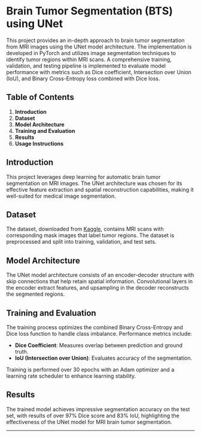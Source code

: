 # Brain Tumor Segmentation (BTS) using UNet

This project provides an in-depth approach to brain tumor segmentation from MRI images using the UNet model architecture. The implementation is developed in PyTorch and utilizes image segmentation techniques to identify tumor regions within MRI scans. A comprehensive training, validation, and testing pipeline is implemented to evaluate model performance with metrics such as Dice coefficient, Intersection over Union (IoU), and Binary Cross-Entropy loss combined with Dice loss.

## Table of Contents
1. **Introduction**
2. **Dataset**
3. **Model Architecture**
4. **Training and Evaluation**
5. **Results**
6. **Usage Instructions**

## Introduction
This project leverages deep learning for automatic brain tumor segmentation on MRI images. The UNet architecture was chosen for its effective feature extraction and spatial reconstruction capabilities, making it well-suited for medical image segmentation.

## Dataset
The dataset, downloaded from [Kaggle](https://www.kaggle.com/datasets/mateuszbuda/lgg-mri-segmentation), contains MRI scans with corresponding mask images that label tumor regions. The dataset is preprocessed and split into training, validation, and test sets.

## Model Architecture
The UNet model architecture consists of an encoder-decoder structure with skip connections that help retain spatial information. Convolutional layers in the encoder extract features, and upsampling in the decoder reconstructs the segmented regions.

## Training and Evaluation
The training process optimizes the combined Binary Cross-Entropy and Dice loss function to handle class imbalance. Performance metrics include:
- **Dice Coefficient**: Measures overlap between prediction and ground truth.
- **IoU (Intersection over Union)**: Evaluates accuracy of the segmentation.
  
Training is performed over 30 epochs with an Adam optimizer and a learning rate scheduler to enhance learning stability.

## Results
The trained model achieves impressive segmentation accuracy on the test set, with results of over 97% Dice score and 83% IoU, highlighting the effectiveness of the UNet model for MRI brain tumor segmentation.

---
